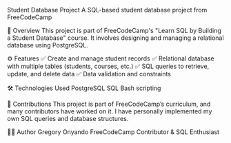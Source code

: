 Student Database Project
A SQL-based student database project from FreeCodeCamp

📌 Overview
This project is part of FreeCodeCamp's "Learn SQL by Building a Student Database" course. It involves designing and managing a relational database using PostgreSQL.

⚙️ Features
✅ Create and manage student records
✅ Relational database with multiple tables (students, courses, etc.)
✅ SQL queries to retrieve, update, and delete data
✅ Data validation and constraints

🛠️ Technologies Used
PostgreSQL
SQL
Bash scripting 

📌 Contributions
This project is part of FreeCodeCamp’s curriculum, and many contributors have worked on it. I have personally implemented my own SQL queries and database structures.

👨‍💻 Author
Gregory Onyando
FreeCodeCamp Contributor & SQL Enthusiast
